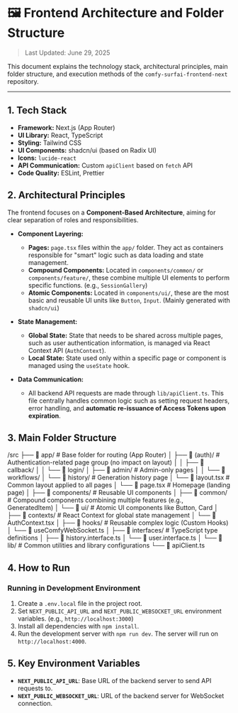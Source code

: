 # 🖼️ Frontend Architecture and Folder Structure

> Last Updated: June 29, 2025

This document explains the technology stack, architectural principles, main folder structure, and execution methods of the `comfy-surfai-frontend-next` repository.

---

## 1. Tech Stack

- **Framework:** Next.js (App Router)
- **UI Library:** React, TypeScript
- **Styling:** Tailwind CSS
- **UI Components:** shadcn/ui (based on Radix UI)
- **Icons:** `lucide-react`
- **API Communication:** Custom `apiClient` based on `fetch` API
- **Code Quality:** ESLint, Prettier

## 2. Architectural Principles

The frontend focuses on a **Component-Based Architecture**, aiming for clear separation of roles and responsibilities.

- **Component Layering:**
  - **Pages:** `page.tsx` files within the `app/` folder. They act as containers responsible for "smart" logic such as data loading and state management.
  - **Compound Components:** Located in `components/common/` or `components/feature/`, these combine multiple UI elements to perform specific functions. (e.g., `SessionGallery`)
  - **Atomic Components:** Located in `components/ui/`, these are the most basic and reusable UI units like `Button`, `Input`. (Mainly generated with `shadcn/ui`)

- **State Management:**
  - **Global State:** State that needs to be shared across multiple pages, such as user authentication information, is managed via React Context API (`AuthContext`).
  - **Local State:** State used only within a specific page or component is managed using the `useState` hook.

- **Data Communication:**
  - All backend API requests are made through `lib/apiClient.ts`. This file centrally handles common logic such as setting request headers, error handling, and **automatic re-issuance of Access Tokens upon expiration**.

## 3. Main Folder Structure


/src
├── 📁 app/                 # Base folder for routing (App Router)
│   ├── 📁 (auth)/            # Authentication-related page group (no impact on layout)
│   │   ├── 📁 callback/
│   │   └── 📁 login/
│   ├── 📁 admin/              # Admin-only pages
│   │   └── 📁 workflows/
│   └── 📁 history/            # Generation history page
│   └── 📄 layout.tsx         # Common layout applied to all pages
│   └── 📄 page.tsx           # Homepage (landing page)
│
├── 📁 components/           # Reusable UI components
│   ├── 📁 common/             # Compound components combining multiple features (e.g., GeneratedItem)
│   └── 📁 ui/               # Atomic UI components like Button, Card
│
├── 📁 contexts/             # React Context for global state management
│   └── 📄 AuthContext.tsx
│
├── 📁 hooks/               # Reusable complex logic (Custom Hooks)
│   └── 📄 useComfyWebSocket.ts
│
├── 📁 interfaces/           # TypeScript type definitions
│   ├── 📄 history.interface.ts
│   └── 📄 user.interface.ts
│
└── 📁 lib/                  # Common utilities and library configurations
└── 📄 apiClient.ts


## 4. How to Run

### Running in Development Environment
1.  Create a `.env.local` file in the project root.
2.  Set `NEXT_PUBLIC_API_URL` and `NEXT_PUBLIC_WEBSOCKET_URL` environment variables. (e.g., `http://localhost:3000`)
3.  Install all dependencies with `npm install`.
4.  Run the development server with `npm run dev`. The server will run on `http://localhost:4000`.

## 5. Key Environment Variables

- **`NEXT_PUBLIC_API_URL`**: Base URL of the backend server to send API requests to.
- **`NEXT_PUBLIC_WEBSOCKET_URL`**: URL of the backend server for WebSocket connection.